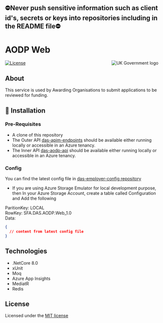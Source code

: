 ## ⛔Never push sensitive information such as client id's, secrets or keys into repositories including in the README file⛔

# AODP Web

<img src="https://avatars.githubusercontent.com/u/9841374?s=200&v=4" align="right" alt="UK Government logo">

[![License](https://img.shields.io/badge/license-MIT-lightgrey.svg?longCache=true&style=flat-square)](https://en.wikipedia.org/wiki/MIT_License)

## About

This service is used by Awarding Organisations to submit applications to be reviewed for funding.

## 🚀 Installation

### Pre-Requisites
* A clone of this repository
* The Outer API [das-apim-endpoints](https://github.com/SkillsFundingAgency/das-apim-endpoints/tree/master/src/Aodp) should be available either running locally or accessible in an Azure tenancy.
* The Inner API [das-aodp-api](https://github.com/SkillsFundingAgency/das-aodp-api) should be available either running locally or accessible in an Azure tenancy.

### Config
You can find the latest config file in [das-employer-config repository](https://github.com/SkillsFundingAgency/das-employer-config/blob/master/das-aodp-web/SFA.DAS.AODP.Web.json)


* If you are using Azure Storage Emulator for local development purpose, then In your Azure Storage Account, create a table called Configuration and Add the following

ParitionKey: LOCAL  
RowKey: SFA.DAS.AODP.Web_1.0  
Data:  
```json
{
  // content from latest config file
}
```

## Technologies
* .NetCore 8.0
* xUnit
* Moq
* Azure App Insights
* MediatR
* Redis


## License

Licensed under the [MIT license](LICENSE)